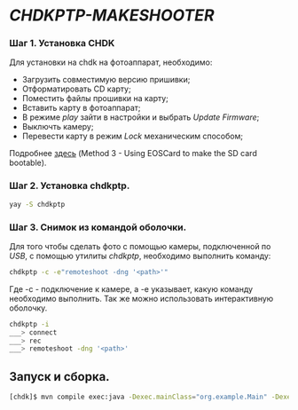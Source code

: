 # _CHDKPTP-MAKESHOOTER_

### Шаг 1. Установка CHDK
Для установки на chdk на фотоаппарат, необходимо:

+ Загрузить совместимую версию пришивки;
+ Отформатировать CD карту;
+ Поместить файлы прошивки на карту;
+ Вставить карту в фотоаппарат;
+ В режиме _play_ зайти в настройки и выбрать _Update Firmware_;
+ Выключть камеру;
+ Перевести карту в режим _Lock_ механическим способом;

Подробнее [здесь]("https://chdk.fandom.com/wiki/Prepare_your_SD_card") (Method 3 - Using EOSCard to make the SD card bootable).

###  Шаг 2. Установка chdkptp.
```bash
yay -S chdkptp
```
###  Шаг 3. Снимок из командой оболочки.
Для того чтобы сделать фото с помощью камеры, подключенной по _USB_, с помощью утилиты _chdkptp_, необходимо выполнить команду:
```bash
chdkptp -c -e"remoteshoot -dng '<path>'"
```
Где -с - подключение к камере, a -e указывает, какую команду необходимо выполнить.
Так же можно использовать интерактивную оболочку.

```bash
chdkptp -i
___> connect
___> rec
___> remoteshoot -dng '<path>'
```

## Запуск и сборка.
```bash
[chdk]$ mvn compile exec:java -Dexec.mainClass="org.example.Main" -Dexec.args="~/ 1.1 10"
```
